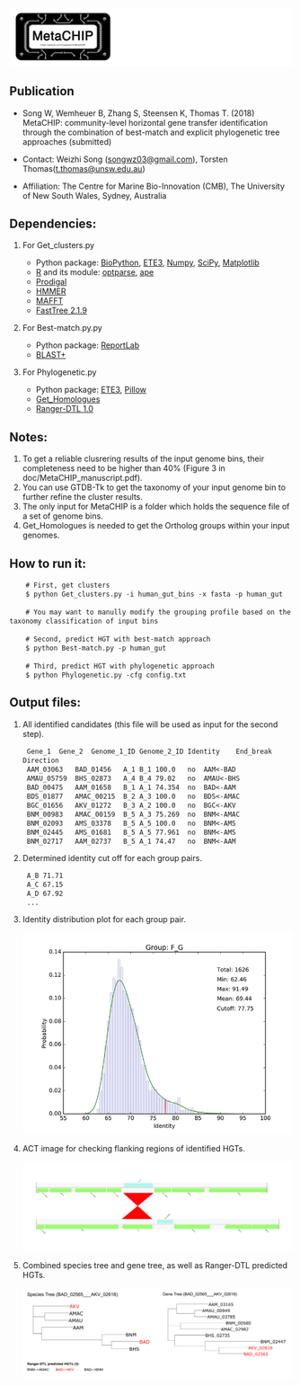 ![logo](doc/images/MetaCHIP_logo.jpg)

Publication
---
+ Song W, Wemheuer B, Zhang S, Steensen K, Thomas T. (2018) MetaCHIP: community-level horizontal gene transfer identification through the combination of best-match and explicit phylogenetic tree approaches (submitted)

+ Contact: Weizhi Song (songwz03@gmail.com), Torsten Thomas(t.thomas@unsw.edu.au)

+ Affiliation: The Centre for Marine Bio-Innovation (CMB), The University of New South Wales, Sydney, Australia

Dependencies:
---



1. For Get_clusters.py
    + Python package:
    [BioPython](https://github.com/biopython/biopython.github.io/),
    [ETE3](http://etetoolkit.org),
    [Numpy](http://www.numpy.org),
    [SciPy](https://www.scipy.org),
    [Matplotlib](http://matplotlib.org)
    + [R](https://www.r-project.org) and its module:
    [optparse](https://cran.r-project.org/web/packages/optparse/index.html),
    [ape](https://cran.r-project.org/web/packages/ape/index.html)
    + [Prodigal](https://github.com/hyattpd/Prodigal)
    + [HMMER](http://hmmer.org)
    + [MAFFT](https://mafft.cbrc.jp/alignment/software/)
    + [FastTree 2.1.9](http://www.microbesonline.org/fasttree/)

1. For Best-match.py.py
    + Python package:
    [ReportLab](http://www.reportlab.com)
    + [BLAST+](https://blast.ncbi.nlm.nih.gov/Blast.cgi?PAGE_TYPE=BlastDocs&DOC_TYPE=Download)

1. For Phylogenetic.py
    + Python package:
    [ETE3](http://etetoolkit.org),
    [Pillow](https://pypi.python.org/pypi/Pillow/3.3.1)
    + [Get_Homologues](https://github.com/eead-csic-compbio/get_homologues)
    + [Ranger-DTL 1.0](http://compbio.mit.edu/ranger-dtl/)

Notes:
---
1. To get a reliable clusrering results of the input genome bins, their completeness need to be higher than 40% (Figure 3 in doc/MetaCHIP_manuscript.pdf).
1. You can use GTDB-Tk to get the taxonomy of your input genome bin to further refine the cluster results.
1.  The only input for MetaCHIP is a folder which holds the sequence file of a set of genome bins.
1.  Get_Homologues is needed to get the Ortholog groups within your input genomes.

How to run it:
---

        # First, get clusters
        $ python Get_clusters.py -i human_gut_bins -x fasta -p human_gut

        # You may want to manully modify the grouping profile based on the taxonomy classification of input bins

        # Second, predict HGT with best-match approach
        $ python Best-match.py -p human_gut

        # Third, predict HGT with phylogenetic approach
        $ python Phylogenetic.py -cfg config.txt

Output files:
---

1. All identified candidates (this file will be used as input for the second step).

        Gene_1	Gene_2	Genome_1_ID	Genome_2_ID	Identity    End_break	Direction
        AAM_03063	BAD_01456	A_1	B_1	100.0	no	AAM<-BAD
        AMAU_05759	BHS_02873	A_4	B_4	79.02	no	AMAU<-BHS
        BAD_00475	AAM_01658	B_1	A_1	74.354	no	BAD<-AAM
        BDS_01877	AMAC_00215	B_2	A_3	100.0	no	BDS<-AMAC
        BGC_01656	AKV_01272	B_3	A_2	100.0	no	BGC<-AKV
        BNM_00983	AMAC_00159	B_5	A_3	75.269	no	BNM<-AMAC
        BNM_02093	AMS_03378	B_5	A_5	100.0	no	BNM<-AMS
        BNM_02445	AMS_01681	B_5	A_5	77.961	no	BNM<-AMS
        BNM_02717	AAM_02737	B_5	A_1	74.47	no	BNM<-AAM

1. Determined identity cut off for each group pairs.

        A_B	71.71
        A_C	67.15
        A_D	67.92
        ...

1. Identity distribution plot for each group pair.

    ![identity_distribution](doc/images/identity_distribution.png)

1. ACT image for checking flanking regions of identified HGTs.

    ![flanking_regions](doc/images/flanking_regions.jpg)

1. Combined species tree and gene tree, as well as Ranger-DTL predicted HGTs.

    ![Combined_tree](doc/images/Combined_trees.png)
